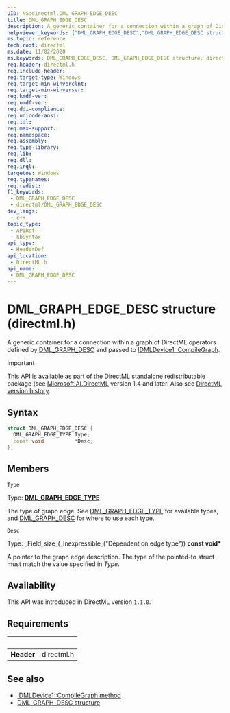 ```yaml
---
UID: NS:directml.DML_GRAPH_EDGE_DESC
title: DML_GRAPH_EDGE_DESC
description: A generic container for a connection within a graph of DirectML operators defined by [DML_GRAPH_DESC](./ns-directml-dml_graph_desc.md) and passed to [IDMLDevice1::CompileGraph](/windows/desktop/direct3d12/directml/nf-directml-idmldevice1-compilegraph).
helpviewer_keywords: ["DML_GRAPH_EDGE_DESC","DML_GRAPH_EDGE_DESC structure","direct3d12.dml_graph_edge_desc","directml/DML_GRAPH_EDGE_DESC"]
ms.topic: reference
tech.root: directml
ms.date: 11/02/2020
ms.keywords: DML_GRAPH_EDGE_DESC, DML_GRAPH_EDGE_DESC structure, direct3d12.dml_graph_edge_desc, directml/DML_GRAPH_EDGE_DESC
req.header: directml.h
req.include-header: 
req.target-type: Windows
req.target-min-winverclnt: 
req.target-min-winversvr: 
req.kmdf-ver: 
req.umdf-ver: 
req.ddi-compliance: 
req.unicode-ansi: 
req.idl: 
req.max-support: 
req.namespace: 
req.assembly: 
req.type-library: 
req.lib: 
req.dll: 
req.irql: 
targetos: Windows
req.typenames: 
req.redist: 
f1_keywords:
 - DML_GRAPH_EDGE_DESC
 - directml/DML_GRAPH_EDGE_DESC
dev_langs:
 - c++
topic_type:
 - APIRef
 - kbSyntax
api_type:
 - HeaderDef
api_location:
 - DirectML.h
api_name:
 - DML_GRAPH_EDGE_DESC
---
```


# DML_GRAPH_EDGE_DESC structure (directml.h)
A generic container for a connection within a graph of DirectML operators defined by [DML_GRAPH_DESC](./ns-directml-dml_graph_desc.md) and passed to [IDMLDevice1::CompileGraph](/windows/desktop/direct3d12/directml/nf-directml-idmldevice1-compilegraph).

> [!IMPORTANT]
> This API is available as part of the DirectML standalone redistributable package (see [Microsoft.AI.DirectML](https://www.nuget.org/packages/Microsoft.AI.DirectML/) version 1.4 and later. Also see [DirectML version history](../dml-version-history.md).

## Syntax
```cpp
struct DML_GRAPH_EDGE_DESC {
  DML_GRAPH_EDGE_TYPE Type;
  const void          *Desc;
};
```



## Members

`Type`

Type: **[DML_GRAPH_EDGE_TYPE](./ne-directml-dml_graph_edge_type.md)**

The type of graph edge. See [DML_GRAPH_EDGE_TYPE](./ne-directml-dml_graph_edge_type.md) for available types, and [DML_GRAPH_DESC](./ns-directml-dml_graph_desc.md) for where to use each type.


`Desc`

Type: \_Field\_size\_(\_Inexpressible\_("Dependent on edge type")) **const void\***

A pointer to the graph edge description. The type of the pointed-to struct must match the value specified in *Type*.

## Availability

This API was introduced in DirectML version `1.1.0`.



## Requirements
| &nbsp; | &nbsp; |
| ---- |:---- |
| **Header** | directml.h |

## See also

* [IDMLDevice1::CompileGraph method](/windows/desktop/direct3d12/directml/nf-directml-idmldevice1-compilegraph)
* [DML_GRAPH_DESC structure](./ns-directml-dml_graph_desc.md)